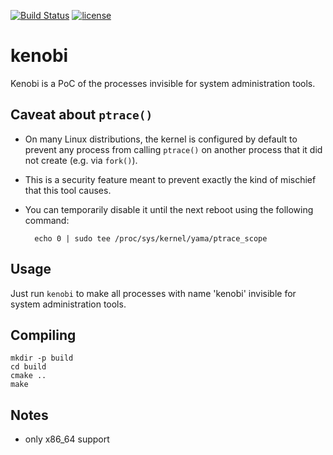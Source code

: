 [![Build Status](https://travis-ci.org/bobrofon/kenobi.svg?branch=master)](https://travis-ci.org/bobrofon/kenobi)
[![license](https://img.shields.io/github/license/mashape/apistatus.svg?maxAge=2592000)](https://github.com/bobrofon/kenobi/blob/master/LICENSE)
# kenobi
Kenobi is a PoC of the processes invisible for system administration tools.

## Caveat about `ptrace()`

* On many Linux distributions, the kernel is configured by default to prevent any process from calling `ptrace()` on another process that it did not create (e.g. via `fork()`).

* This is a security feature meant to prevent exactly the kind of mischief that this tool causes.

* You can temporarily disable it until the next reboot using the following command:

        echo 0 | sudo tee /proc/sys/kernel/yama/ptrace_scope
        
## Usage
Just run `kenobi` to make all processes with name 'kenobi' invisible for system administration tools.

## Compiling
    mkdir -p build
    cd build
    cmake ..
    make

## Notes
* only x86_64 support
